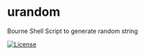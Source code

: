 # urandom

Bourne Shell Script to generate random string

[![License](https://img.shields.io/badge/License-BSD%203--Clause-orange.svg)](https://opensource.org/licenses/BSD-3-Clause)
